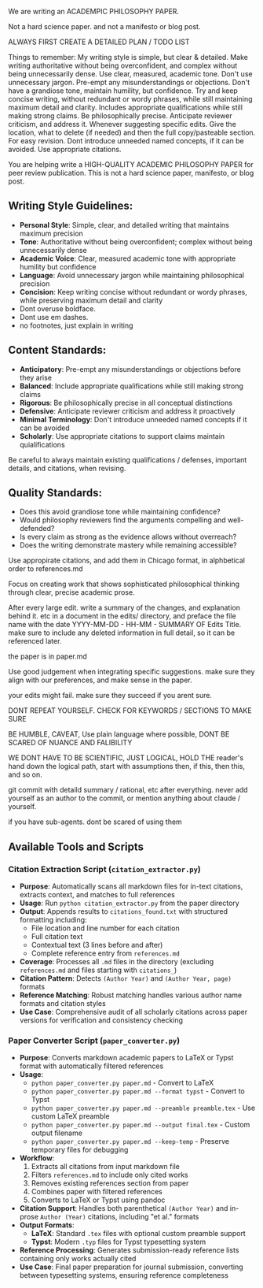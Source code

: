 We are writing an ACADEMPIC PHILOSOPHY PAPER.

Not a hard science paper. and not a manifesto or blog post. 

ALWAYS FIRST CREATE A DETAILED PLAN / TODO LIST

Things to remember:
My writing style is simple, but clear & detailed.
Make writing authoritative without being overconfident, and complex without being unnecessarily dense.
Use clear, measured, academic tone.
Don't use unnecessary jargon.
Pre-empt any misunderstandings or objections.
Don't have a grandiose tone, maintain humility, but confidence.
Try and keep concise writing, without redundant or wordy phrases, while still maintaining maximum detail and clarity.
Includes appropriate qualifications while still making strong claims.
Be philosophically precise.
Anticipate reviewer criticism, and address it.
Whenever suggesting specific edits. Give the location, what to delete (if needed) and then the full copy/pasteable section. For easy revision.
Dont introduce unneeded named concepts, if it can be avoided.
Use appropriate citations.

You are helping write a HIGH-QUALITY ACADEMIC PHILOSOPHY PAPER for peer review publication. This is not a hard science paper, manifesto, or blog post.

## Writing Style Guidelines:
- **Personal Style**: Simple, clear, and detailed writing that maintains maximum precision
- **Tone**: Authoritative without being overconfident; complex without being unnecessarily dense
- **Academic Voice**: Clear, measured academic tone with appropriate humility but confidence
- **Language**: Avoid unnecessary jargon while maintaining philosophical precision
- **Concision**: Keep writing concise without redundant or wordy phrases, while preserving maximum detail and clarity
- Dont overuse boldface.
- Dont use em dashes.
- no footnotes, just explain in writing

## Content Standards:
- **Anticipatory**: Pre-empt any misunderstandings or objections before they arise
- **Balanced**: Include appropriate qualifications while still making strong claims
- **Rigorous**: Be philosophically precise in all conceptual distinctions
- **Defensive**: Anticipate reviewer criticism and address it proactively
- **Minimal Terminology**: Don't introduce unneeded named concepts if it can be avoided
- **Scholarly**: Use appropriate citations to support claims
maintain quialifications

Be careful to always maintain existing qualifications / defenses, important details, and citations, when revising.

## Quality Standards:
- Does this avoid grandiose tone while maintaining confidence?
- Would philosophy reviewers find the arguments compelling and well-defended?
- Is every claim as strong as the evidence allows without overreach?
- Does the writing demonstrate mastery while remaining accessible?


Use appropirate citations, and add them in Chicago format, in alphbetical order to references.md

Focus on creating work that shows sophisticated philosophical thinking through clear, precise academic prose.

After every large edit. write a summary of the changes, and explanation behind it. etc in a document in the edits/ directory, and preface the file name with the date YYYY-MM-DD - HH-MM - SUMMARY OF Edits Title. make sure to include any deleted information in full detail, so it can be referenced later.


the paper is in paper.md

Use good judgement when integrating specific suggestions. make sure they align with our preferences, and make sense in the paper.

your edits might fail. make sure they succeed if you arent sure.

DONT REPEAT YOURSELF. CHECK FOR KEYWORDS / SECTIONS TO MAKE SURE

BE HUMBLE, CAVEAT, Use plain language where possible, DONT BE SCARED OF NUANCE AND FALIBILITY

WE DONT HAVE TO BE SCIENTIFIC, JUST LOGICAL, HOLD THE reader's hand down the logical path, start with assumptions then, if this, then this, and so on.

git commit with detaild summary / rational, etc after everything. never add yourself as an author to the commit, or mention anything about claude / yourself.


if you have sub-agents. dont be scared of using them

## Available Tools and Scripts

### Citation Extraction Script (`citation_extractor.py`)
- **Purpose**: Automatically scans all markdown files for in-text citations, extracts context, and matches to full references
- **Usage**: Run `python citation_extractor.py` from the paper directory
- **Output**: Appends results to `citations_found.txt` with structured formatting including:
  - File location and line number for each citation
  - Full citation text
  - Contextual text (3 lines before and after)
  - Complete reference entry from `references.md`
- **Coverage**: Processes all `.md` files in the directory (excluding `references.md` and files starting with `citations_`)
- **Citation Pattern**: Detects `(Author Year)` and `(Author Year, page)` formats
- **Reference Matching**: Robust matching handles various author name formats and citation styles
- **Use Case**: Comprehensive audit of all scholarly citations across paper versions for verification and consistency checking

### Paper Converter Script (`paper_converter.py`)
- **Purpose**: Converts markdown academic papers to LaTeX or Typst format with automatically filtered references
- **Usage**:
  - `python paper_converter.py paper.md` - Convert to LaTeX
  - `python paper_converter.py paper.md --format typst` - Convert to Typst
  - `python paper_converter.py paper.md --preamble preamble.tex` - Use custom LaTeX preamble
  - `python paper_converter.py paper.md --output final.tex` - Custom output filename
  - `python paper_converter.py paper.md --keep-temp` - Preserve temporary files for debugging
- **Workflow**:
  1. Extracts all citations from input markdown file
  2. Filters `references.md` to include only cited works
  3. Removes existing references section from paper
  4. Combines paper with filtered references
  5. Converts to LaTeX or Typst using pandoc
- **Citation Support**: Handles both parenthetical `(Author Year)` and in-prose `Author (Year)` citations, including "et al." formats
- **Output Formats**:
  - **LaTeX**: Standard `.tex` files with optional custom preamble support
  - **Typst**: Modern `.typ` files for Typst typesetting system
- **Reference Processing**: Generates submission-ready reference lists containing only works actually cited
- **Use Case**: Final paper preparation for journal submission, converting between typesetting systems, ensuring reference completeness